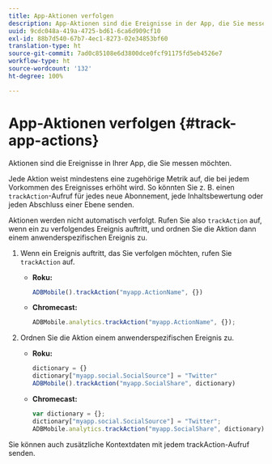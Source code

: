 ```yaml
---
title: App-Aktionen verfolgen
description: App-Aktionen sind die Ereignisse in der App, die Sie messen möchten.
uuid: 9cdc048a-419a-4725-bd61-6ca6d909cf10
exl-id: 88b7d540-67b7-4ec1-8273-02e34853bf60
translation-type: ht
source-git-commit: 7ad0c85108e6d3800dce0fcf91175fd5eb4526e7
workflow-type: ht
source-wordcount: '132'
ht-degree: 100%

---
```


# App-Aktionen verfolgen {#track-app-actions}

Aktionen sind die Ereignisse in Ihrer App, die Sie messen möchten.

Jede Aktion weist mindestens eine zugehörige Metrik auf, die bei jedem Vorkommen des Ereignisses erhöht wird. So könnten Sie z. B. einen `trackAction`-Aufruf für jedes neue Abonnement, jede Inhaltsbewertung oder jeden Abschluss einer Ebene senden.

Aktionen werden nicht automatisch verfolgt. Rufen Sie also `trackAction` auf, wenn ein zu verfolgendes Ereignis auftritt, und ordnen Sie die Aktion dann einem anwenderspezifischen Ereignis zu.

1. Wenn ein Ereignis auftritt, das Sie verfolgen möchten, rufen Sie `trackAction` auf.

   * **Roku:**

      ```js
      ADBMobile().trackAction("myapp.ActionName", {})
      ```

   * **Chromecast:**

      ```js
      ADBMobile.analytics.trackAction("myapp.ActionName", {});
      ```

1. Ordnen Sie die Aktion einem anwenderspezifischen Ereignis zu.

   * **Roku:**

      ```js
      dictionary = {} 
      dictionary["myapp.social.SocialSource"] = "Twitter"  
      ADBMobile().trackAction("myapp.SocialShare", dictionary)
      ```

   * **Chromecast:**

      ```js
      var dictionary = {}; 
      dictionary["myapp.social.SocialSource"] = "Twitter"; 
      ADBMobile.analytics.trackAction("myapp.SocialShare", dictionary);
      ```

Sie können auch zusätzliche Kontextdaten mit jedem trackAction-Aufruf senden.
